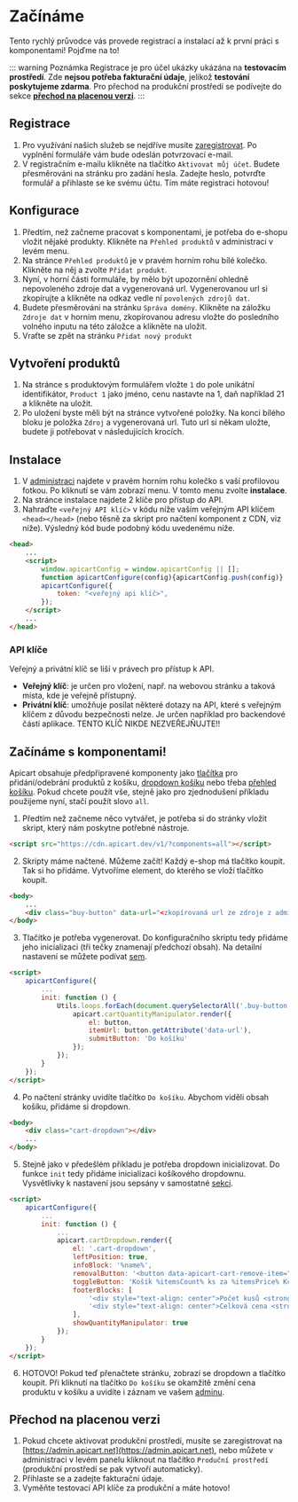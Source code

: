 # Začínáme
Tento rychlý průvodce vás provede registrací a instalací až k první práci s komponentami! Pojďme na to!

::: warning Poznámka
Registrace je pro účel ukázky ukázána na **testovacím prostředí**. Zde **nejsou potřeba fakturační údaje**, jelikož **testování poskytujeme zdarma**. Pro přechod na produkční prostředí se podívejte do sekce **[přechod na placenou verzi](#prechod-na-placenou-verzi)**.
:::

## Registrace
1. Pro využívání našich služeb se nejdříve musíte [zaregistrovat](https://admin.apicart.dev/cs-cz/security/registration).
Po vyplnění formuláře vám bude odeslán potvrzovací e-mail.
2. V registračním e-mailu klikněte na tlačítko `Aktivovat můj účet`. Budete přesměrováni na stránku pro zadání hesla. Zadejte heslo, potvrďte formulář a přihlaste se ke svému účtu. Tím máte registraci hotovou!

## Konfigurace
1. Předtím, než začneme pracovat s komponentami, je potřeba do e-shopu vložit nějaké produkty. Klikněte na `Přehled produktů` v administraci v levém menu.
2. Na stránce `Přehled produktů` je v pravém horním rohu bílé kolečko. Klikněte na něj a zvolte `Přidat produkt`.
3. Nyní, v horní části formuláře, by mělo být upozornění ohledně nepovoleného zdroje dat a vygenerovaná url. Vygenerovanou url si zkopírujte a klikněte na odkaz vedle ní `povolených zdrojů dat`.
4. Budete přesměrováni na stránku `Správa domény`. Klikněte na záložku `Zdroje dat` v horním menu, zkopírovanou adresu vložte do posledního volného inputu na této záložce a klikněte na uložit.
5. Vraťte se zpět na stránku `Přidat nový produkt`

## Vytvoření produktů
1. Na stránce s produktovým formulářem vložte `1` do pole unikátní identifikátor, `Product 1` jako jméno, cenu nastavte na 1, daň například 21 a klikněte na uložit.
2. Po uložení byste měli být na stránce vytvořené položky. Na konci bílého bloku je položka `Zdroj` a vygenerovaná url. Tuto url si někam uložte, budete ji potřebovat v následujících krocích.

## Instalace
1. V [administraci](https://admin.apicart.dev/cs-cz/) najdete v pravém horním rohu kolečko s vaší profilovou fotkou.
Po kliknutí se vám zobrazí menu. V tomto menu zvolte **instalace**.
2. Na stránce instalace najdete 2 klíče pro přístup do API.
3. Nahraďte `<veřejný API klíč>` v kódu níže vaším veřejným API klíčem
`<head></head>` (nebo těsně za skript pro načtení komponent z CDN, viz níže). Výsledný kód bude podobný kódu uvedenému níže.

```HTML
<head>
    ...
    <script>
        window.apicartConfig = window.apicartConfig || [];
        function apicartConfigure(config){apicartConfig.push(config)}
        apicartConfigure({
            token: "<veřejný api klíč>",
        });
    </script>
    ...
</head>
```

### API klíče
Veřejný a privátní klíč se liší v právech pro přístup k API.
- **Veřejný klíč**: je určen pro vložení, např. na webovou stránku a taková místa, kde je veřejně přístupný.
- **Privátní klíč**: umožňuje posílat některé dotazy na API, které s veřejným klíčem z důvodu bezpečnosti nelze. Je určen například pro backendové částí aplikace. TENTO KLÍČ NIKDE NEZVEŘEJŇUJTE!!

## Začínáme s komponentami!
Apicart obsahuje předpřipravené komponenty jako [tlačítka](/cs-cz/komponenty/web/v1/kosik.html#tlacitko-pro-pridani-produktu) pro přidání/odebrání produktů z košíku, [dropdown košíku](/cs-cz/komponenty/web/v1/kosik.html#kosikovy-dropdown) nebo třeba [přehled košíku](/cs-cz/komponenty/web/v1/kosik.html#prehled-kosiku).
Pokud chcete použít vše, stejně jako pro zjednodušení příkladu použijeme nyní, stačí použít slovo `all`.

1. Předtím než začneme něco vytvářet, je potřeba si do stránky vložit skript, který nám poskytne potřebné nástroje.
```HTML
<script src="https://cdn.apicart.dev/v1/?components=all"></script>
```

2. Skripty máme načtené. Můžeme začít! Každý e-shop má tlačítko koupit. Tak si ho přidáme. Vytvoříme element, do kterého se vloží tlačítko koupit.
```HTML
<body>
    ...
    <div class="buy-button" data-url="<zkopírovaná url ze zdroje z administrace"></div>
</body>
```

3. Tlačítko je potřeba vygenerovat. Do konfiguračního skriptu tedy přidáme jeho inicializaci (tři tečky znamenají předchozí obsah).
Na detailní nastavení se můžete podívat [sem](/cs-cz/komponenty/web/v1/kosik.html#tlacitko-pro-pridani-produktu).
```HTML
<script>
    apicartConfigure({
        ...
        init: function () {
            Utils.loops.forEach(document.querySelectorAll('.buy-button'), function (key, button) {
                apicart.cartQuantityManipulator.render({
                    el: button,
                    itemUrl: button.getAttribute('data-url'),
                    submitButton: 'Do košíku'
                });
            });
        }
    });
</script>
```

4. Po načtení stránky uvidíte tlačítko `Do košíku`. Abychom viděli obsah košíku, přidáme si dropdown.
```HTML
<body>
    <div class="cart-dropdown"></div>
    ...
</body>
```

5. Stejně jako v předešlém příkladu je potřeba dropdown inicializovat.
Do funkce `init` tedy přidáme inicializaci košíkového dropdownu.
Vysvětlivky k nastavení jsou sepsány v samostatné [sekci](/cs-cz/komponenty/web/v1/kosik.html#prehled-kosiku).
```HTML
<script>
    apicartConfigure({
        ...
        init: function () {
            ...
            apicart.cartDropdown.render({
                el: '.cart-dropdown',
                leftPosition: true,
                infoBlock: '%name%',
                removalButton: '<button data-apicart-cart-remove-item="%dataUrl%">Odebrat</button>',
                toggleButton: 'Košík %itemsCount% ks za %itemsPrice% Kč',
                footerBlocks: [
                    '<div style="text-align: center">Počet kusů <strong>%itemsCount% Ks</strong></div>',
                    '<div style="text-align: center">Celková cena <strong>%itemsPrice%</strong></div>'
                ],
                showQuantityManipulator: true
            });
        }
    });
</script>
```

6. HOTOVO! Pokud teď přenačtete stránku, zobrazí se dropdown a tlačítko koupit. Při kliknutí na tlačítko `Do košíku`
se okamžitě změní cena produktu v košíku a uvidíte i záznam ve vašem [adminu](https://admin.apicart.net).

## Přechod na placenou verzi

1. Pokud chcete aktivovat produkční prostředí, musíte se zaregistrovat na [https://admin.apicart.net](https://admin.apicart.net), nebo
můžete v administraci v levém panelu kliknout na tlačítko `Produční prostředí` (produkční prostředí se pak vytvoří automaticky).
2. Přihlaste se a zadejte fakturační údaje.
3. Vyměňte testovací API klíče za produkční a máte hotovo!
